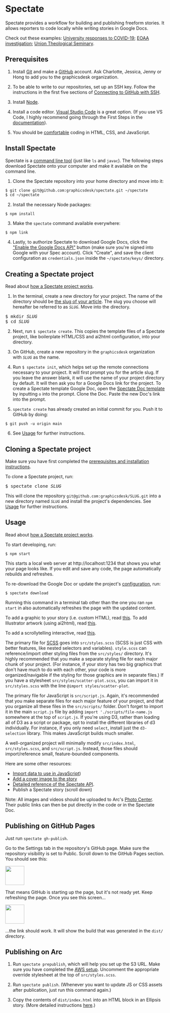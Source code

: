 # Spectate

Spectate provides a workflow for building and publishing freeform stories. It allows reporters to code locally while writing stories in Google Docs.

Check out these examples: [University responses to COVID-19](https://www.columbiaspectator.com/news/2020/04/13/the-us-and-ivy-league-schools-were-late-to-respond-to-covid-19-data-shows-international-universities-did-better/); [EOAA investigation](https://www.columbiaspectator.com/eye-lead/2019/11/15/students-and-faculty-say-gender-based-harassment-and-discrimination-at-columbia-is-systemic-why-are-they-turning-away-from-the-system-built-to-address-it/); [Union Theological Seminary](https://github.com/graphicsdesk/uts).

## Prerequisites

1. Install [Git](https://git-scm.com/book/en/v2/Getting-Started-Installing-Git) and make a [GitHub](https://github.com) account. Ask Charlotte, Jessica, Jenny or Hong to add you to the graphicsdesk organization.

2. To be able to write to our repositories, set up an SSH key. Follow the instructions in the first five sections of [Connecting to GitHub with SSH](https://help.github.com/en/articles/connecting-to-github-with-ssh).

3. Install [Node](https://nodejs.org/en/).

4. Install a code editor. [Visual Studio Code](https://code.visualstudio.com) is a great option. (If you use VS Code, I highly recommend going through the First Steps in the [documentation](https://code.visualstudio.com/docs)).

5. You should be [comfortable](https://docs.google.com/document/d/1qC8zC7lfk4TyNe2XIGwAVOa-oVDxmbnvwOGkqkguaZA/edit#) coding in HTML, CSS, and JavaScript.

## Install Spectate

Spectate is a [command line tool](https://vgkits.org/blog/what-is-a-terminal) (just like `ls` and `javac`). The following steps download Spectate onto your computer and make it available on the command line.

1. Clone the Spectate repository into your home directory and move into it:

```sh
$ git clone git@github.com:graphicsdesk/spectate.git ~/spectate
$ cd ~/spectate
```

2. Install the necessary Node packages:

```
$ npm install
```

3. Make the `spectate` command available everywhere:

```
$ npm link
```

4. Lastly, to authorize Spectate to download Google Docs, click the ["Enable the Google Docs API"](https://developers.google.com/docs/api/quickstart/nodejs) button (make sure you're signed into Google with your Spec account). Click "Create", and save the client configuration as `credentials.json` inside the `~/spectate/keys/` directory.

## Creating a Spectate project

Read about [how a Spectate project works](https://github.com/graphicsdesk/spectate/wiki/How-a-Spectate-project-works).

1. In the terminal, create a new directory for your project. The name of the directory should be [the slug of your article]((https://github.com/graphicsdesk/spectate/wiki/API-Documentation#slug)). The slug you choose will hereafter be referred to as _`SLUG`_. Move into the directory.

<pre>
$ mkdir <var>SLUG</var>
$ cd <var>SLUG</var>
</pre>

2. Next, run `$ spectate create`. This copies the template files of a Spectate project, like boilerplate HTML/CSS and ai2html configuration, into your directory.

3. On GitHub, create a new repository in the `graphicsdesk` organization with _`SLUG`_ as the name.

4. Run `$ spectate init`, which helps set up the remote connections necessary to your project. It will first prompt you for the article slug. If you leave the answer blank, it will use the name of your project directory by default. It will then ask you for a Google Docs link for the project. To create a Spectate template Google Doc, open the [Spectate Doc template](https://docs.google.com/document/d/1JV2fVhKWMo1MHIJqL3oq10mRSOrWPO_iRnRkmD92N5g/edit) by inputting `o` into the prompt. Clone the Doc. Paste the new Doc's link into the prompt.

5. `spectate create` has already created an initial commit for you. Push it to GitHub by doing:

```
$ git push -u origin main
```

6. See [Usage](#usage) for further instructions.

## Cloning a Spectate project

Make sure you have first completed the [prerequisites and installation instructions](#prerequisites).

To clone a Spectate project, run:

<pre>
$ spectate clone <var>SLUG</var>
</pre>

This will clone the repository `git@github.com:graphicsdesk/SLUG.git` into a new directory named _`SLUG`_ and install the project's dependencies. See [Usage](#usage) for further instructions.

## Usage

Read about [how a Spectate project works](https://github.com/graphicsdesk/spectate/wiki/How-a-Spectate-project-works).

To start developing, run:
```
$ npm start
```
This starts a local web server at http://localhost:1234 that shows you what your page looks like. If you edit and save any code, the page automatically rebuilds and refreshes.

To re-download the Google Doc or update the project's [configuration](https://github.com/graphicsdesk/spectate/wiki/API-Documentation#spectate-config), run:
```
$ spectate download
```
Running this command in a terminal tab other than the one you ran `npm start` in also automatically refreshes the page with the updated content.

To add a graphic to your story (i.e. custom HTML), read [this](https://github.com/graphicsdesk/spectate/wiki/Adding-a-Graphic). To add Illustrator artwork (using ai2html), read [this](https://github.com/graphicsdesk/spectate/wiki/Illustrator-and-ai2html).

To add a scrollytelling interactive, read [this](https://github.com/graphicsdesk/spectate/wiki/Scrollytelling).

The primary file for [SCSS](https://sass-lang.com/) goes into `src/styles.scss` (SCSS is just CSS with better features, like nested selectors and variables). `style.scss` can reference/import other styling files from the `src/styles/` directory. It's highly recommended that you make a separate styling file for each major chunk of your project. (For instance, if your story has two big graphics that don't have much to do with each other, your code is more organized/navigable if the styling for those graphics are in separate files.) If you have a stylesheet `src/styles/scatter-plot.scss`, you can import it in `src/styles.scss` with the line `@import styles/scatter-plot`.

The primary file for JavaScript is `src/script.js`. Again, it's recommended that you make separate files for each major feature of your project, and that you organize all these files in the `src/scripts/` folder. Don't forget to import it in the main `script.js` file by adding `import './scripts/file-name.js` somewhere at the top of `script.js`. If you're using D3, rather than loading all of D3 as a script or package, opt to install the different libraries of d3 individually. For instance, if you only need `select`, install just the `d3-selection` library. This makes JavaScript builds much smaller.

A well-organized project will minimally modify `src/index.html`, `src/styles.scss`, and `src/script.js`. Instead, those files should import/reference small, feature-bounded components.

Here are some other resources:
* [Import data to use in JavaScript](https://github.com/graphicsdesk/spectate/wiki/Importing-data))
* [Add a cover image to the story](https://github.com/graphicsdesk/spectate/wiki/Add-a-cover)
* [Detailed reference of the Spectate API](https://github.com/graphicsdesk/spectate/wiki/API-Documentation).
* Publish a Spectate story (scroll down)

Note: All images and videos should be uploaded to Arc's [Photo Center](https://spectator.arcpublishing.com/photo/). Their public links can then be put directly in the code or in the Spectate Doc.

## Publishing on GitHub Pages

Just run `spectate gh-publish`.

Go to the Settings tab in the repository's GitHub page. Make sure the repository visibility is set to Public. Scroll down to the GitHub Pages section. You should see this:

<img height="60px" src="https://i.imgur.com/PUywcxK.png" />

That means GitHub is starting up the page, but it's not ready yet. Keep refreshing the page. Once you see this screen…

<img height="60px" src="https://i.imgur.com/YCMCrzu.png" />

…the link should work. It will show the build that was generated in the `dist/` directory.

## Publishing on Arc

1. Run `spectate prepublish`, which will help you set up the S3 URL. Make sure you have completed the [AWS setup](https://github.com/graphicsdesk/spectate/wiki/API-Documentation#aws-setup). Uncomment the appropriate override stylesheet at the top of `src/styles.scss`.

2. Run `spectate publish`. (Whenever you want to update JS or CSS assets after publication, just run this command again.)

3. Copy the contents of `dist/index.html` into an HTML block in an Ellipsis story. (More detailed instructions [here](https://github.com/graphicsdesk/spectate/wiki/Putting-a-Spectate-project-on-Arc).)
